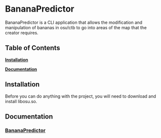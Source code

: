 # BananaPredictor

BananaPredictor is a CLI application that allows the modification and manipulation of bananas in osu!ctb to go into areas of the map that the creator requires.

## Table of Contents

**[Installation](#install)**

**[Documentation](#doc)**

<a name='install'></a>

## Installation

Before you can do anything with the project, you will need to download and install libosu.so.

<a name='doc'></a>

## Documentation

### [BananaPredictor](/doc/BananaPredictor.md)